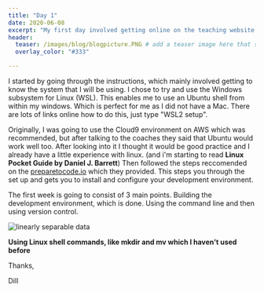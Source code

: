 ```yaml
---
title: "Day 1"
date: 2020-06-08
excerpt: "My first day involved getting online on the teaching website and working through the resources provided, for set up and study."
header:
  teaser: /images/blog/blogpicture.PNG # add a teaser image here that sums up what the blog post is about for display on blog page, the image should go in the image/blog folder
  overlay_color: "#333"

---
```


I started by going through the instructions, which mainly involved getting to know the system that I will be using. I chose to try and use the Windows subsystem for Linux (WSL). This enables me to use an Ubuntu shell from within my windows. Which is perfect for me as I did not have a Mac. There are lots of links online how to do this, just type "WSL2 setup".

Originally, I was going to use the Cloud9 environment on AWS which was recommended, but after talking to the coaches they said that Ubuntu would work well too. After looking into it I thought it would be good practice and I already have a little experience with linux. (and i'm starting to read **Linux Pocket Guide by Daniel J. Barrett**) Then followed the steps reccomended on the [preparetocode.io](http://www.preparetocode.io/) which they provided. This steps you through the set up and gets you to install and configure your development environment.

The first week is going to consist of 3 main points. Building the development environment, which is done. Using the command line and then using version control.

<img src="{{ site.url }}{{ site.baseurl }}/images/blog/blogpicture.PNG" alt="linearly separable data">

**Using Linux shell commands, like mkdir and mv which I haven't used before**

Thanks,

Dill